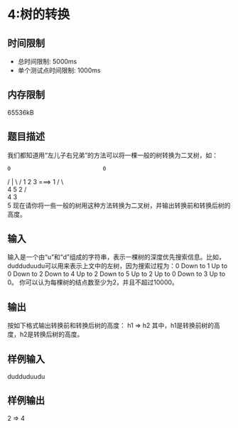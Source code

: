 # 4:树的转换
## 时间限制
- 总时间限制: 5000ms
- 单个测试点时间限制: 1000ms  

## 内存限制
65536kB

## 题目描述
我们都知道用“左儿子右兄弟”的方法可以将一棵一般的树转换为二叉树，如：

    0                             0
  / | \                          /
 1  2  3       ===>             1
   / \                           \
  4   5                           2
                                 / \
                                4   3
                                 \
                                  5
现在请你将一些一般的树用这种方法转换为二叉树，并输出转换前和转换后树的高度。

## 输入
输入是一个由“u”和“d”组成的字符串，表示一棵树的深度优先搜索信息。比如，dudduduudu可以用来表示上文中的左树，因为搜索过程为：0 Down to 1 Up to 0 Down to 2 Down to 4 Up to 2 Down to 5 Up to 2 Up to 0 Down to 3 Up to 0。
你可以认为每棵树的结点数至少为2，并且不超过10000。

## 输出
按如下格式输出转换前和转换后树的高度：
h1 => h2
其中，h1是转换前树的高度，h2是转换后树的高度。

## 样例输入
dudduduudu

## 样例输出
2 => 4